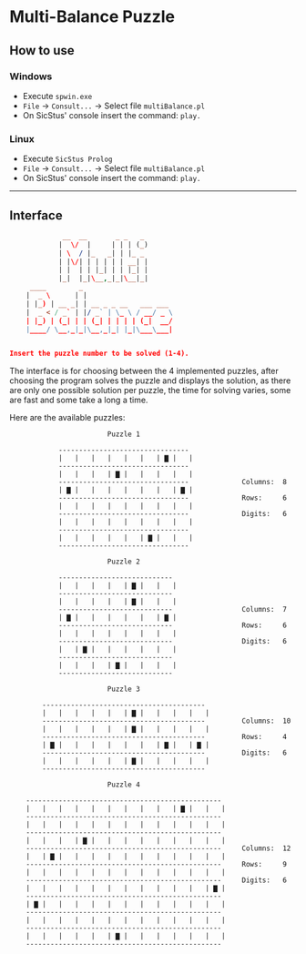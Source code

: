 # Multi-Balance Puzzle
## How to use
### Windows
- Execute `spwin.exe`
- `File` -> `Consult...` -> Select file `multiBalance.pl`
- On SicStus' console insert the command: `play.`
### Linux
- Execute `SicStus Prolog`
- `File` -> `Consult...` -> Select file `multiBalance.pl`
- On SicStus' console insert the command: `play.`

---
## Interface

```prolog
             __  __       _ _   _
            |  \/  |     | | | (_)        
            | \  / |_   _| | |_ _      
            | |\/| | | | | | __| | 
            | |  | | |_| | | |_| |      
            |_|  |_|\__,_|_|\__|_|
     ____        _
    |  _ \      | | 
    | |_) | __ _| | __ _ _ __   ___ ___     
    |  _ < / _` | |/ _` | \_ \ / __/ _ \
    | |_) | (_| | | (_| | | | | (_|  __/
    |____/ \__,_|_|\__,_|_| |_|\___\___|


Insert the puzzle number to be solved (1-4).
```
The interface is for choosing between the 4 implemented puzzles, after choosing the program solves the puzzle and displays the solution, as there are only one possible solution per puzzle, the time for solving varies, some are fast and some take a long a time.

Here are the available puzzles: 

```
                        Puzzle 1

            --------------------------------
            |   |   |   |   |   |   | ▇ |   |   
            --------------------------------
            |   |   |   | ▇ |   |   |   |   |           
            --------------------------------             Columns:  8
            | ▇ |   |   |   |   |   |   | ▇ |           
            --------------------------------             Rows:     6
            |   |   |   |   |   |   |   |   |           
            --------------------------------             Digits:   6
            |   |   |   |   |   |   |   |   |
            --------------------------------
            |   |   |   |   |   | ▇ |   |   |
            --------------------------------
```

```
                        Puzzle 2

            ----------------------------
            |   |   |   |   | ▇ |   |   |
            ----------------------------
            |   |   |   |   | ▇ |   |   |
            ----------------------------                 Columns:  7
            | ▇ |   |   |   |   |   | ▇ |
            ----------------------------                 Rows:     6
            |   |   |   |   |   |   |   |
            ----------------------------                 Digits:   6
            |   | ▇ |   |   |   |   |   |
            ----------------------------
            |   |   |   | ▇ |   |   |   |
            ----------------------------
```




```
                        Puzzle 3

        ----------------------------------------
        |   |   |   |   |   | ▇ |   |   |   |   |
        ----------------------------------------         Columns:  10
        |   |   |   |   |   | ▇ |   |   |   |   |
        ----------------------------------------         Rows:     4
        | ▇ |   |   |   |   |   |   | ▇ |   | ▇ |
        ----------------------------------------         Digits:   6
        |   |   |   |   |   | ▇ |   |   |   |   |
        ----------------------------------------
```





```
                        Puzzle 4

    ------------------------------------------------
    |   |   |   |   |   |   |   |   |   | ▇ |   |   |
    ------------------------------------------------
    |   |   |   |   |   |   |   |   |   |   |   |   |
    ------------------------------------------------
    |   |   |   | ▇ |   |   |   |   |   |   |   |   |
    ------------------------------------------------     Columns:  12
    |   | ▇ |   |   |   |   |   |   |   |   |   |   |
    ------------------------------------------------     Rows:     9
    |   |   |   |   |   |   |   |   |   |   |   |   |
    ------------------------------------------------     Digits:   6
    |   |   |   |   |   |   |   |   |   |   |   | ▇ |
    ------------------------------------------------
    | ▇ |   |   |   |   |   |   |   |   |   |   |   |
    ------------------------------------------------
    |   |   |   |   |   |   |   |   |   |   |   |   |
    ------------------------------------------------
    |   |   |   |   |   | ▇ |   |   |   |   |   |   |
    ------------------------------------------------
```



